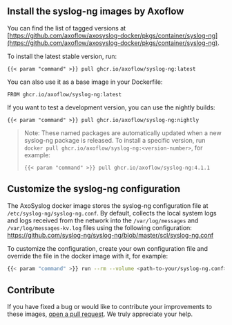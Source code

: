 ## Install the syslog-ng images by Axoflow

You can find the list of tagged versions at [https://github.com/axoflow/axosyslog-docker/pkgs/container/syslog-ng](https://github.com/axoflow/axosyslog-docker/pkgs/container/syslog-ng).

To install the latest stable version, run:

```shell
{{< param "command" >}} pull ghcr.io/axoflow/syslog-ng:latest
```

You can also use it as a base image in your Dockerfile:

```shell
FROM ghcr.io/axoflow/syslog-ng:latest
```

If you want to test a development version, you can use the nightly builds:

```shell
{{< param "command" >}} pull ghcr.io/axoflow/syslog-ng:nightly
```

> Note: These named packages are automatically updated when a new syslog-ng package is released. To install a specific version, run `docker pull ghcr.io/axoflow/syslog-ng:<version-number>`, for example:
>
> ```shell
> {{< param "command" >}} pull ghcr.io/axoflow/syslog-ng:4.1.1
> ```

## Customize the syslog-ng configuration

The AxoSyslog docker image stores the syslog-ng configuration file at `/etc/syslog-ng/syslog-ng.conf`. By default, collects the local system logs and logs received from the network into the `/var/log/messages` and `/var/log/messages-kv.log` files using the following configuration: https://github.com/syslog-ng/syslog-ng/blob/master/scl/syslog-ng.conf

To customize the configuration, create your own configuration file and override the file in the docker image with it, for example:

```bash
{{< param "command" >}} run --rm --volume <path-to-your/syslog-ng.conf>:/etc/syslog-ng/syslog-ng.conf syslog-ng:latest
```

## Contribute

If you have fixed a bug or would like to contribute your improvements to these images, [open a pull request](https://github.com/axoflow/axosyslog-docker/pulls). We truly appreciate your help.
